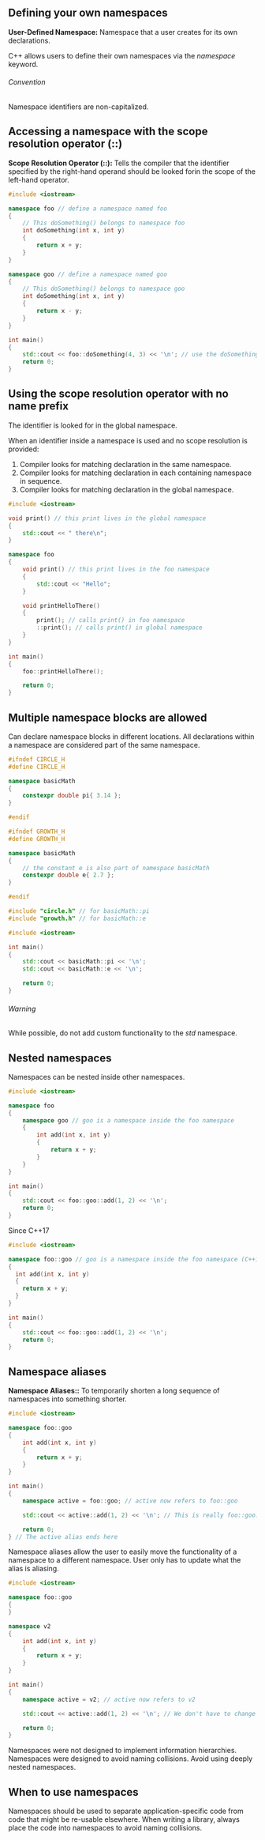 ## Defining your own namespaces
**User-Defined Namespace:** Namespace that a user creates for its own declarations.

C++ allows users to define their own namespaces via the *namespace* keyword.

###### Convention
Namespace identifiers are non-capitalized.

## Accessing a namespace with the scope resolution operator (::)
**Scope Resolution Operator (::):** Tells the compiler that the identifier specified by the right-hand operand should be looked forin the scope of the left-hand operator.

```cpp
#include <iostream>

namespace foo // define a namespace named foo
{
    // This doSomething() belongs to namespace foo
    int doSomething(int x, int y)
    {
        return x + y;
    }
}

namespace goo // define a namespace named goo
{
    // This doSomething() belongs to namespace goo
    int doSomething(int x, int y)
    {
        return x - y;
    }
}

int main()
{
    std::cout << foo::doSomething(4, 3) << '\n'; // use the doSomething() that exists in namespace foo
    return 0;
}
```

## Using the scope resolution operator with no name prefix

The identifier is looked for in the global namespace.

When an identifier inside a namespace is used and no scope resolution is provided:
1. Compiler looks for matching declaration in the same namespace.
2. Compiler looks for matching declaration in each containing namespace in sequence.
3. Compiler looks for matching declaration in the global namespace.

```cpp
#include <iostream>

void print() // this print lives in the global namespace
{
	std::cout << " there\n";
}

namespace foo
{
	void print() // this print lives in the foo namespace
	{
		std::cout << "Hello";
	}

	void printHelloThere()
	{
		print(); // calls print() in foo namespace
		::print(); // calls print() in global namespace
	}
}

int main()
{
	foo::printHelloThere();

	return 0;
}
```

## Multiple namespace blocks are allowed
Can declare namespace blocks in different locations. All declarations within a namespace are considered part of the same namespace. 

```cpp
#ifndef CIRCLE_H
#define CIRCLE_H

namespace basicMath
{
    constexpr double pi{ 3.14 };
}

#endif
```

```cpp
#ifndef GROWTH_H
#define GROWTH_H

namespace basicMath
{
    // the constant e is also part of namespace basicMath
    constexpr double e{ 2.7 };
}

#endif
```

```cpp
#include "circle.h" // for basicMath::pi
#include "growth.h" // for basicMath::e

#include <iostream>

int main()
{
    std::cout << basicMath::pi << '\n';
    std::cout << basicMath::e << '\n';

    return 0;
}
```

###### Warning
While possible, do not add custom functionality to the *std* namespace.

## Nested namespaces
Namespaces can be nested inside other namespaces.

```cpp
#include <iostream>

namespace foo
{
    namespace goo // goo is a namespace inside the foo namespace
    {
        int add(int x, int y)
        {
            return x + y;
        }
    }
}

int main()
{
    std::cout << foo::goo::add(1, 2) << '\n';
    return 0;
}
```

Since C++17
```cpp
#include <iostream>

namespace foo::goo // goo is a namespace inside the foo namespace (C++17 style)
{
  int add(int x, int y)
  {
    return x + y;
  }
}

int main()
{
    std::cout << foo::goo::add(1, 2) << '\n';
    return 0;
}
```

## Namespace aliases

**Namespace Aliases::** To temporarily shorten a long sequence of namespaces into something shorter.

```cpp
#include <iostream>

namespace foo::goo
{
    int add(int x, int y)
    {
        return x + y;
    }
}

int main()
{
    namespace active = foo::goo; // active now refers to foo::goo

    std::cout << active::add(1, 2) << '\n'; // This is really foo::goo::add()

    return 0;
} // The active alias ends here
```

Namespace aliases allow the user to easily move the functionality of a namespace to a different namespace. User only has to update what the alias is aliasing.

```cpp
#include <iostream>

namespace foo::goo
{
}

namespace v2
{
    int add(int x, int y)
    {
        return x + y;
    }
}

int main()
{
    namespace active = v2; // active now refers to v2

    std::cout << active::add(1, 2) << '\n'; // We don't have to change this

    return 0;
}
```

Namespaces were not designed to implement information hierarchies. Namespaces were designed to avoid naming collisions. Avoid using deeply nested namespaces.

## When to use namespaces
Namespaces should be used to separate application-specific code from code that might be re-usable elsewhere. 
When writing a library, always place the code into namespaces to avoid naming collisions.